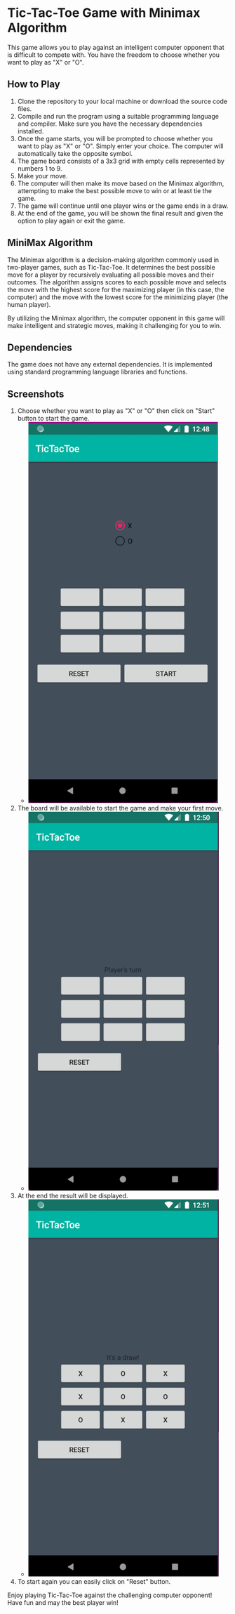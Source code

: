 # Tic-Tac-Toe Game with Minimax Algorithm
This game allows you to play against an intelligent computer opponent that is difficult to compete with. You have the freedom to choose whether you want to play as "X" or "O".

## How to Play
1. Clone the repository to your local machine or download the source code files.
2. Compile and run the program using a suitable programming language and compiler. Make sure you have the necessary dependencies installed.
3. Once the game starts, you will be prompted to choose whether you want to play as "X" or "O". Simply enter your choice. The computer will automatically take the opposite symbol.
4. The game board consists of a 3x3 grid with empty cells represented by numbers 1 to 9.
5. Make your move.
6. The computer will then make its move based on the Minimax algorithm, attempting to make the best possible move to win or at least tie the game.
7. The game will continue until one player wins or the game ends in a draw.
8. At the end of the game, you will be shown the final result and given the option to play again or exit the game.

## MiniMax Algorithm
The Minimax algorithm is a decision-making algorithm commonly used in two-player games, such as Tic-Tac-Toe. It determines the best possible move for a player by recursively evaluating all possible moves and their outcomes. The algorithm assigns scores to each possible move and selects the move with the highest score for the maximizing player (in this case, the computer) and the move with the lowest score for the minimizing player (the human player).

By utilizing the Minimax algorithm, the computer opponent in this game will make intelligent and strategic moves, making it challenging for you to win.

## Dependencies
The game does not have any external dependencies. It is implemented using standard programming language libraries and functions.

## Screenshots
1. Choose whether you want to play as "X" or "O" then click on "Start" button to start the game.
   * ![img.png](img.png)
2. The board will be available to start the game and make your first move.
   * ![img_1.png](img_1.png)
3. At the end the result will be displayed.
   * ![img_2.png](img_2.png)
4. To start again you can easily click on "Reset" button.

Enjoy playing Tic-Tac-Toe against the challenging computer opponent! Have fun and may the best player win!



